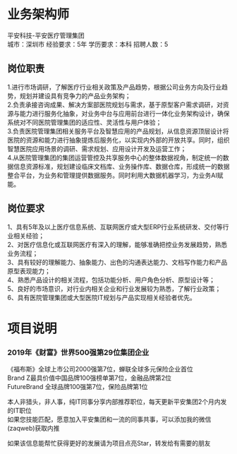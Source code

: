 # 业务架构师
平安科技-平安医疗管理集团  
城市：深圳市 经验要求：5年 学历要求：本科  招聘人数：5

## 岗位职责
1.进行市场调研，了解医疗行业相关政策及产品趋势，根据公司业务方向及行业趋势，规划并建设具有竞争力的产品业务架构；   
2.负责承接咨询成果、解决方案部医院规划与需求，基于原型客户需求调研，对资源与能力进行服务化抽象，对业务中台与应用前台进行一体化业务架构设计，确保系统对不同医院管理集团的适应性、灵活性与用户体验；   
3.负责医院管理集团相关服务平台及智慧应用的产品规划，从信息资源顶层设计将医院的资源和能力进行抽象提炼后服务化，以实现内外部的开放共享。同时，组织智慧医院应用场景的调研、需求规划、应用设计开发及运营工作；   
4.从医院管理集团的集团运营管控及共享服务中心的整体数据视角，制定统一的数据信息资源标准，规划建设临床文档库、业务操作库、数据仓库，形成统一的数据整合平台，为业务和管理提供数据服务。同时利用大数据机器学习，为业务AI赋能。

## 岗位要求
1、具有5年及以上医疗信息系统、互联网医疗或大型ERP行业系统研发、交付等行业相关经验；   
2、对医疗信息化或互联网医疗有深入的理解，能够准确把控业务发展趋势，熟悉业务流程；   
3、具有较好的理解能力、抽象能力、出色的沟通表达能力、文档写作能力和产品原型表现能力；   
4、熟悉产品设计的相关流程，包括功能分析、用户角色分析、原型设计等；   
5、良好的市场意识，对行业内相关企业和行业发展较为熟悉，了解行业政策；   
6、具有医院管理集团或大型医院IT规划与产品实现相关经验者优先。

# 项目说明

### 2019年《财富》世界500强第29位集团企业
《福布斯》全球上市公司2000强第7位，蝉联全球多元保险企业首位  
Brand Z最具价值中国品牌100强榜单第7位，金融品牌第2位  
FutureBrand 全球品牌100强第7位，保险品牌第1位

本人非猎头，非人事，纯IT同事分享内部推荐职位，每天更新平安集团2个月内发的IT职位  
如果您技能匹配，愿意加入平安集团和一流的同事共事，可以添加我的微信(zaqweb)获取内推 

如果该信息能帮忙获得更好的发展请为项目点亮Star，转发给有需要的朋友





